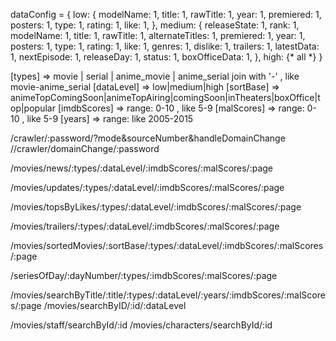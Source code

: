dataConfig = {
    low: {
        modelName: 1,
        title: 1,
        rawTitle: 1,
        year: 1,
        premiered: 1,
        posters: 1,
        type: 1,
        rating: 1,
        like: 1,
    },
    medium: {
        releaseState: 1,
        rank: 1,
        modelName: 1,
        title: 1,
        rawTitle: 1,
        alternateTitles: 1,
        premiered: 1,
        year: 1,
        posters: 1,
        type: 1,
        rating: 1,
        like: 1,
        genres: 1,
        dislike: 1,
        trailers: 1,
        latestData: 1,
        nextEpisode: 1,
        releaseDay: 1,
        status: 1,
        boxOfficeData: 1,
    },
    high: {* all *}
}


[types] => movie | serial | anime_movie | anime_serial join with '-' , like movie-anime_serial
[dataLevel] => low|medium|high
[sortBase] => animeTopComingSoon|animeTopAiring|comingSoon|inTheaters|boxOffice|top|popular
[imdbScores] => range: 0-10 , like 5-9
[malScores] => range: 0-10 , like 5-9
[years] => range: like 2005-2015

/crawler/:password/?mode&sourceNumber&handleDomainChange
//crawler/domainChange/:password

/movies/news/:types/:dataLevel/:imdbScores/:malScores/:page

/movies/updates/:types/:dataLevel/:imdbScores/:malScores/:page

/movies/topsByLikes/:types/:dataLevel/:imdbScores/:malScores/:page

/movies/trailers/:types/:dataLevel/:imdbScores/:malScores/:page

/movies/sortedMovies/:sortBase/:types/:dataLevel/:imdbScores/:malScores/:page

/seriesOfDay/:dayNumber/:types/:imdbScores/:malScores/:page

/movies/searchByTitle/:title/:types/:dataLevel/:years/:imdbScores/:malScores/:page
/movies/searchByID/:id/:dataLevel

/movies/staff/searchById/:id
/movies/characters/searchById/:id
